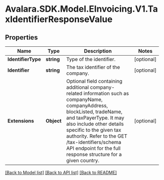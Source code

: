 # Avalara.SDK.Model.EInvoicing.V1.TaxIdentifierResponseValue

## Properties

Name | Type | Description | Notes
------------ | ------------- | ------------- | -------------
**IdentifierType** | **string** | Type of the identifier. | [optional] 
**Identifier** | **string** | The tax identifier of the company. | [optional] 
**Extensions** | **Object** | Optional field containing additional company-related information such as companyName, companyAddress, blockListed, tradeName, and taxPayerType. It may also include other details specific to the given tax authority. Refer to the GET /tax-identifiers/schema API endpoint for the full response structure for a given country. | [optional] 

[[Back to Model list]](../../../README.md#documentation-for-models) [[Back to API list]](../../../README.md#documentation-for-api-endpoints) [[Back to README]](../../../README.md)

